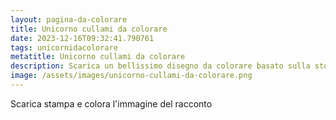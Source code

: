 ```yaml
---
layout: pagina-da-colorare
title: Unicorno cullami da colorare
date: 2023-12-16T09:32:41.790761
tags: unicornidacolorare
metatitle: Unicorno cullami da colorare
description: Scarica un bellissimo disegno da colorare basato sulla storia Unicorno cullami
image: /assets/images/unicorno-cullami-da-colorare.png
---
```

Scarica stampa e colora l'immagine del racconto
        